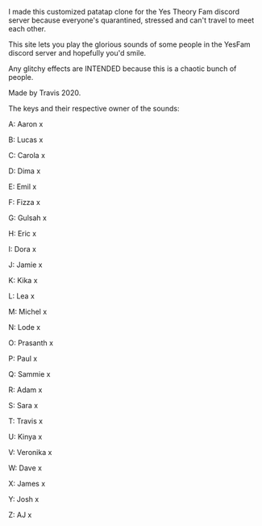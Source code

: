 I made this customized patatap clone for the Yes Theory Fam discord server because everyone's quarantined, stressed and can't travel to meet each other.

This site lets you play the glorious sounds of some people in the YesFam discord server and hopefully you'd smile.

Any glitchy effects are INTENDED because this is a chaotic bunch of people.

Made by Travis 2020.

The keys and their respective owner of the sounds:

A: Aaron x

B: Lucas x

C: Carola x

D: Dima x

E: Emil x

F: Fizza x

G: Gulsah x

H: Eric x

I: Dora x

J: Jamie x

K: Kika x

L: Lea x

M: Michel x

N: Lode x

O: Prasanth x

P: Paul x

Q: Sammie x

R: Adam x

S: Sara x

T: Travis x

U: Kinya x

V: Veronika x

W: Dave x

X: James x

Y: Josh x

Z: AJ x
